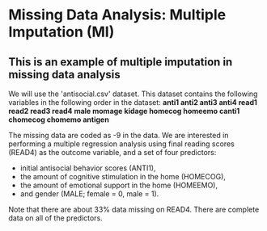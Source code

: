 # Missing Data Analysis: Multiple Imputation (MI) 

## This is an example of multiple imputation in missing data analysis

We will use the 'antisocial.csv' dataset. This dataset contains the following variables in the following order in the dataset: **anti1 anti2 anti3 anti4 read1 read2 read3 read4 male momage kidage homecog homeemo canti1 chomecog chomemo antigen**

The missing data are coded as -9 in the data. We are interested in performing a multiple regression analysis using final reading scores (READ4) as the outcome variable, and a set of four predictors: 

* initial antisocial behavior scores (ANTI1), 
* the amount of cognitive stimulation in the home (HOMECOG), 
* the amount of emotional support in the home (HOMEEMO), 
* and gender (MALE; female = 0, male = 1). 

Note that there are about 33% data missing on READ4. There are complete data on all of the predictors. 
